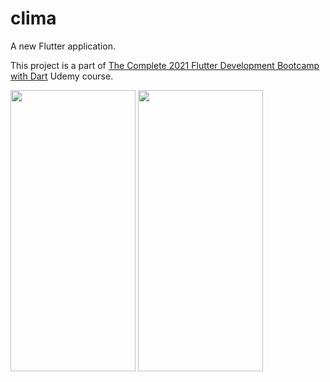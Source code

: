 # clima

A new Flutter application.

This project is a part of [The Complete 2021 Flutter Development Bootcamp with Dart](https://www.udemy.com/course/flutter-bootcamp-with-dart/) Udemy course.

<img src="https://user-images.githubusercontent.com/27342390/127381464-08620d1a-b1b1-4b2c-aff7-e1de1a2d6eb9.png" width="200" height="450">

<img src="https://user-images.githubusercontent.com/27342390/127381476-3a5aa659-a171-4455-84d1-11546a25fc4c.png" width="200" height="450">


